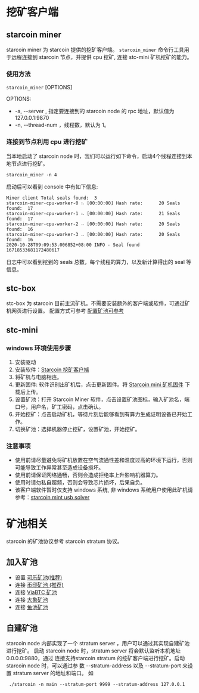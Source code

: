 # 挖矿客户端
## starcoin miner
starcoin miner 为 starcoin 提供的挖矿客户端。
`starcoin_miner` 命令行工具用于远程连接到 starcoin 节点，并提供 cpu 挖矿, 
连接 stc-mini 矿机挖矿的能力。
### 使用方法

`starcoin_miner` [OPTIONS]

OPTIONS:
- -a, --server <server> , 指定要连接到的 starcoin node 的 rpc 地址，默认值为 127.0.0.1:9870
- -n, --thread-num <thread-num>，线程数，默认为 1。

### 连接到节点利用 cpu 进行挖矿
当本地启动了 starcoin node 时，我们可以运行如下命令，启动4个线程连接到本地节点进行挖矿。

```shell
starcoin_miner -n 4
```
启动后可以看到 console 中有如下信息:


```shell
Miner client Total seals found:  3
starcoin-miner-cpu-worker-0 ⠦ [00:00:00] Hash rate:      20 Seals found:  17
starcoin-miner-cpu-worker-1 ⠦ [00:00:00] Hash rate:      21 Seals found:  17
starcoin-miner-cpu-worker-2 ⠤ [00:00:00] Hash rate:      20 Seals found:  16
starcoin-miner-cpu-worker-3 ⠤ [00:00:00] Hash rate:      20 Seals found:  16
2020-10-28T09:09:53.006852+08:00 INFO - Seal found 16718533681172480617

```
日志中可以看到挖到的 seals 总数，每个线程的算力，以及新计算得出的 seal 等信息。

## stc-box
stc-box 为 starcoin 目前主流矿机。不需要安装额外的客户端或软件，可通过矿机网页进行设置。
配置方式可参考 [配置矿池可参考](https://www.yuque.com/bixinkelekuangchi/stoxms/knlyf3)
## stc-mini
### windows 环境使用步骤
1. 安装驱动
2. 安装软件：[Starcoin 挖矿客户端](https://github.com/starcoinorg/starcoin_mini_miner/releases/)
3. 将矿机与电脑相连。
4. 更新固件: 软件识别出矿机后，点击更新固件。将 [Starcoin mini 矿机固件](https://github.com/starcoinorg/starcoin_mini_miner/releases/download/v0.0.2/starcoin_mini_miner_recovery_v0.0.2.bin) 下载后上传。
5. 设置矿池：打开 Starcoin Miner 软件，点击设置矿池图标，输入矿池名，端口号，用户名，矿工密码，点击确认。
6. 开始挖矿：点击启动矿机，等待片刻后能够看到有算力生成证明设备已开始工作。
7. 切换矿池：选择机器停止挖矿，设置矿池，开始挖矿。

### 注意事项
* 使用前请尽量避免将矿机放置在空气流通性差和温度过高的环境下运行，否则可能导致工作异常甚至造成设备损坏。
* 使用前请保证网络通畅，否则会造成拒绝率上升影响机器算力。
* 使用时请勿私自超频，否则会导致芯片损坏，后果自负。
* 该客户端软件暂时仅支持 windows 系统, 非 windows 系统用户使用此矿机请参考：[starcoin mint usb solver](https://github.com/fikgol/usbsolver)

# 矿池相关
starcoin 的矿池协议参考 starcoin stratum 协议。
## 加入矿池
* 设置 [可乐矿池(推荐)](https://www.yuque.com/docs/share/5c5ae94a-3ed4-4dab-98ca-62baf17891e0)
* 连接 [币印矿池 (推荐)](https://help.poolin.com/hc/zh-cn/articles/360060982092)
* 连接 [ViaBTC 矿池](https://support.viabtc.com/hc/zh-cn/articles/900005939326)
* 连接 [大象矿池](https://www.dxpool.com/help/zh/starcoin-mining-toturial)
* 连接 [鱼池矿池](https://blog.f2pool.com/zh/mining-tutorial/stc)

## 自建矿池
starcoin node 内部实现了一个 stratum server ，用户可以通过其实现自建矿池进行挖矿。
启动 starcoin node 时，stratum server 将会默认监听本机地址 0.0.0.0:9880，通过
连接支持starcoin stratum 的挖矿客户端进行挖矿。启动 starcoin node 时，可以通过参
数 --stratum-address 以及 --stratum-port 来设置 stratum server 的地址和端口。
如

``` shell
 ./starcoin -n main --stratum-port 9999 --stratum-address 127.0.0.1
```
